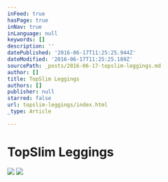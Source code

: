 ```yaml
---
inFeed: true
hasPage: true
inNav: true
inLanguage: null
keywords: []
description: ''
datePublished: '2016-06-17T11:25:25.944Z'
dateModified: '2016-06-17T11:25:25.189Z'
sourcePath: _posts/2016-06-17-topslim-leggings.md
author: []
title: TopSlim Leggings
authors: []
publisher: null
starred: false
url: topslim-leggings/index.html
_type: Article

---
```

# TopSlim Leggings
![](https://the-grid-user-content.s3-us-west-2.amazonaws.com/38f3e614-68d3-428a-926a-046f5201de7d.png)
![](https://the-grid-user-content.s3-us-west-2.amazonaws.com/192b2f80-6b8f-41fd-929c-44b7133de863.png)